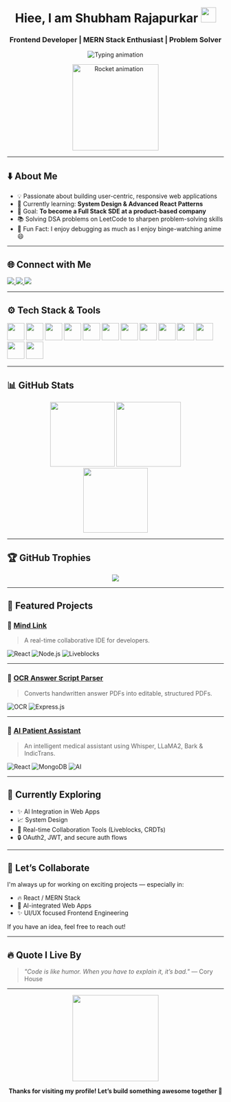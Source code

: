<h1 align="center">
  Hiee, I am Shubham Rajapurkar <img src="https://media.giphy.com/media/hvRJCLFzcasrR4ia7z/giphy.gif" width="35"/>
</h1>

<h3 align="center">Frontend Developer | MERN Stack Enthusiast | Problem Solver</h3>

<p align="center">
  <img src="https://readme-typing-svg.herokuapp.com?font=Fira+Code&size=22&pause=1000&center=true&vCenter=true&width=500&lines=Transforming+ideas+into+code...;React+%7C+Next.js+%7C+Node.js+%7C+MongoDB;Striving+to+craft+clean+and+scalable+UIs!" alt="Typing animation" />
</p>

<p align="center">
  <img src="https://media.giphy.com/media/SWoSkN6DxTszqIKEqv/giphy.gif" width="200" alt="Rocket animation"/>
</p>

---

## ⬇️ About Me

- 💡 Passionate about building user-centric, responsive web applications  
- 🔭 Currently learning: **System Design & Advanced React Patterns**  
- 🎯 Goal: **To become a Full Stack SDE at a product-based company**  
- 📚 Solving DSA problems on LeetCode to sharpen problem-solving skills  
- 📖 Fun Fact: I enjoy debugging as much as I enjoy binge-watching anime 😄

---

## 🌐 Connect with Me

<p align="left">
  <a href="https://www.linkedin.com/in/shubhamrajapurkar/" target="_blank">
    <img src="https://img.shields.io/badge/LinkedIn-%230077B5.svg?&style=for-the-badge&logo=linkedin&logoColor=white" />
  </a>
  <a href="https://leetcode.com/u/_shubham_22/" target="_blank">
    <img src="https://img.shields.io/badge/LeetCode-%23FFA116.svg?&style=for-the-badge&logo=leetcode&logoColor=black" />
  </a>
  <a href="mailto:shubhamrajapurkar22@gmail.com">
    <img src="https://img.shields.io/badge/Gmail-D14836?style=for-the-badge&logo=gmail&logoColor=white" />
  </a>
</p>

---

## ⚙️ Tech Stack & Tools

<div align="left">
  <img src="https://cdn.jsdelivr.net/gh/devicons/devicon/icons/javascript/javascript-original.svg" height="40" />
  <img src="https://cdn.jsdelivr.net/gh/devicons/devicon/icons/typescript/typescript-original.svg" height="40" />
  <img src="https://cdn.jsdelivr.net/gh/devicons/devicon/icons/react/react-original.svg" height="40" />
  <img src="https://cdn.jsdelivr.net/gh/devicons/devicon/icons/nextjs/nextjs-original.svg" height="40" />
  <img src="https://cdn.jsdelivr.net/gh/devicons/devicon/icons/nodejs/nodejs-original.svg" height="40" />
  <img src="https://cdn.jsdelivr.net/gh/devicons/devicon/icons/express/express-original.svg" height="40" />
  <img src="https://cdn.jsdelivr.net/gh/devicons/devicon/icons/mongodb/mongodb-original.svg" height="40" />
  <img src="https://cdn.jsdelivr.net/gh/devicons/devicon/icons/python/python-original.svg" height="40" />
  <img src="https://cdn.jsdelivr.net/gh/devicons/devicon/icons/cplusplus/cplusplus-original.svg" height="40" />
  <img src="https://cdn.jsdelivr.net/gh/devicons/devicon/icons/html5/html5-original.svg" height="40" />
  <img src="https://cdn.jsdelivr.net/gh/devicons/devicon/icons/css3/css3-original.svg" height="40" />
  <img src="https://cdn.jsdelivr.net/gh/devicons/devicon/icons/git/git-original.svg" height="40" />
  <img src="https://cdn.jsdelivr.net/gh/devicons/devicon/icons/github/github-original.svg" height="40" />
</div>

---

## 📊 GitHub Stats

<div align="center">
  <img src="https://github-readme-stats.vercel.app/api?username=shubhamrajapurkar&show_icons=true&theme=dracula&count_private=true" height="150" />
  <img src="https://github-readme-stats.vercel.app/api/top-langs/?username=shubhamrajapurkar&layout=compact&langs_count=6&theme=dracula" height="150" />
  <br/>
  <img src="https://streak-stats.demolab.com?user=shubhamrajapurkar&theme=dracula&hide_border=false" height="150" />
</div>

---

## 🏆 GitHub Trophies

<p align="center">
  <img src="https://github-profile-trophy.vercel.app/?username=shubhamrajapurkar&theme=dracula&no-bg=true&no-frame=true" />
</p>

---

## 💼 Featured Projects

### 🔗 [Mind Link](https://github.com/shubhamrajapurkar/Mind-Link)
> A real-time collaborative IDE for developers.

![React](https://img.shields.io/badge/Frontend-React-blue?logo=react)
![Node.js](https://img.shields.io/badge/Backend-Node.js-green?logo=node.js)
![Liveblocks](https://img.shields.io/badge/Collaboration-Liveblocks-orange)

---

### 🔗 [OCR Answer Script Parser](https://github.com/shubhamrajapurkar/ocr-script-parser)
> Converts handwritten answer PDFs into editable, structured PDFs.

![OCR](https://img.shields.io/badge/OCR-Tesseract-blueviolet)
![Express.js](https://img.shields.io/badge/API-Express.js-yellow)

---

### 🔗 [AI Patient Assistant](https://github.com/shubhamrajapurkar/ai-patient-assistant)
> An intelligent medical assistant using Whisper, LLaMA2, Bark & IndicTrans.

![React](https://img.shields.io/badge/Frontend-React-blue?logo=react)
![MongoDB](https://img.shields.io/badge/Database-MongoDB-brightgreen)
![AI](https://img.shields.io/badge/LLM-Mixtral-purple)

---

## 🧠 Currently Exploring

- ✨ AI Integration in Web Apps  
- 📈 System Design  
- 💬 Real-time Collaboration Tools (Liveblocks, CRDTs)  
- 🔒 OAuth2, JWT, and secure auth flows

---

## 🤝 Let’s Collaborate

I'm always up for working on exciting projects — especially in:

- 🔥 React / MERN Stack
- 🤖 AI-integrated Web Apps
- ✨ UI/UX focused Frontend Engineering

If you have an idea, feel free to reach out!

---

## 🔥 Quote I Live By

> *"Code is like humor. When you have to explain it, it’s bad."* — Cory House

---

<p align="center">
  <img src="https://media.giphy.com/media/xUA7bdpLxQhsSQdyog/giphy.gif" width="200" />
</p>

<p align="center">
  <b>Thanks for visiting my profile! Let’s build something awesome together 💙</b>
</p>
